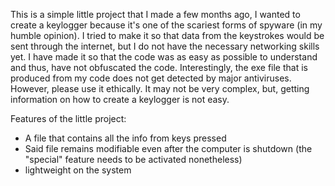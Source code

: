 This is a simple little project that I made a few months ago, I wanted to create a keylogger because it's one of the scariest forms of spyware (in my humble opinion).
I tried to make it so that data from the keystrokes would be sent through the internet, but I do not have the necessary networking skills yet.
I have made it so that the code was as easy as possible to understand and thus, have not obfuscated the code.
Interestingly, the exe file that is produced from my code does not get detected by major antiviruses. However, please use it ethically. It may not be very complex, but,
getting information on how to create a keylogger is not easy.

Features of the little project:
- A file that contains all the info from keys pressed
- Said file remains modifiable even after the computer is shutdown (the "special" feature needs to be activated nonetheless)
- lightweight on the system
